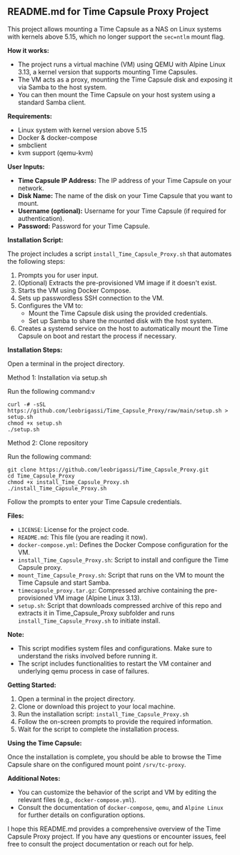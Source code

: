 ## README.md for Time Capsule Proxy Project

This project allows mounting a Time Capsule as a NAS on Linux systems with kernels above 5.15, which no longer support the `sec=ntlm` mount flag.

**How it works:**

* The project runs a virtual machine (VM) using QEMU with Alpine Linux 3.13, a kernel version that supports mounting Time Capsules.
* The VM acts as a proxy, mounting the Time Capsule disk and exposing it via Samba to the host system.
* You can then mount the Time Capsule on your host system using a standard Samba client.

**Requirements:**

* Linux system with kernel version above 5.15
* Docker & docker-compose
* smbclient
* kvm support (qemu-kvm)

**User Inputs:**

* **Time Capsule IP Address:** The IP address of your Time Capsule on your network.
* **Disk Name:** The name of the disk on your Time Capsule that you want to mount.
* **Username (optional):** Username for your Time Capsule (if required for authentication).
* **Password:** Password for your Time Capsule.

**Installation Script:**

The project includes a script `install_Time_Capsule_Proxy.sh` that automates the following steps:

1. Prompts you for user input.
2. (Optional) Extracts the pre-provisioned VM image if it doesn't exist.
3. Starts the VM using Docker Compose.
4. Sets up passwordless SSH connection to the VM.
5. Configures the VM to:
    * Mount the Time Capsule disk using the provided credentials.
    * Set up Samba to share the mounted disk with the host system.
6. Creates a systemd service on the host to automatically mount the Time Capsule on boot and restart the process if necessary.

**Installation Steps:**

Open a terminal in the project directory.

Method 1: Installation via setup.sh 

Run the following command:v
```
curl -# -sSL https://github.com/leobrigassi/Time_Capsule_Proxy/raw/main/setup.sh > setup.sh 
chmod +x setup.sh
./setup.sh
```

Method 2: Clone repository

Run the following command:

```
git clone https://github.com/leobrigassi/Time_Capsule_Proxy.git
cd Time_Capsule_Proxy
chmod +x install_Time_Capsule_Proxy.sh
./install_Time_Capsule_Proxy.sh
```
Follow the prompts to enter your Time Capsule credentials.

**Files:**

* `LICENSE`: License for the project code.
* `README.md`: This file (you are reading it now).
* `docker-compose.yml`: Defines the Docker Compose configuration for the VM.
* `install_Time_Capsule_Proxy.sh`: Script to install and configure the Time Capsule proxy.
* `mount_Time_Capsule_Proxy.sh`: Script that runs on the VM to mount the Time Capsule and start Samba.
* `timecapsule_proxy.tar.gz`: Compressed archive containing the pre-provisioned VM image (Alpine Linux 3.13).
* `setup.sh`: Script that downloads compressed archive of this repo and extracts it in Time_Capsule_Proxy subfolder and runs `install_Time_Capsule_Proxy.sh` to initiate install.

**Note:**

* This script modifies system files and configurations. Make sure to understand the risks involved before running it.
* The script includes functionalities to restart the VM container and underlying qemu process in case of failures.

**Getting Started:**

1. Open a terminal in the project directory.
2. Clone or download this project to your local machine.
3. Run the installation script: `install_Time_Capsule_Proxy.sh`
4. Follow the on-screen prompts to provide the required information.
5. Wait for the script to complete the installation process.

**Using the Time Capsule:**

Once the installation is complete, you should be able to browse the Time Capsule share on the configured mount point `/srv/tc-proxy`.

**Additional Notes:**

* You can customize the behavior of the script and VM by editing the relevant files (e.g., `docker-compose.yml`).
* Consult the documentation of `docker-compose`, `qemu`, and `Alpine Linux` for further details on configuration options.


I hope this README.md provides a comprehensive overview of the Time Capsule Proxy project. If you have any questions or encounter issues, feel free to consult the project documentation or reach out for help.
